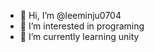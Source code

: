 - 👋 Hi, I’m @leeminju0704
- 👀 I’m interested in programing
- 🌱 I’m currently learning unity


<!---
leeminju0704/leeminju0704 is a ✨ special ✨ repository because its `README.md` (this file) appears on your GitHub profile.
You can click the Preview link to take a look at your changes.
--->
